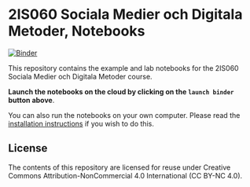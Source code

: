 # 2IS060 Sociala Medier och Digitala Metoder, Notebooks

[![Binder](https://mybinder.org/badge.svg)](https://mybinder.org/v2/gh/UppsalaIM/2IS060/master)

This repository contains the example and lab notebooks for the 2IS060 Sociala Medier och Digitala Metoder course.

**Launch the notebooks on the cloud by clicking on the `launch binder` button above**.

You can also run the notebooks on your own computer. Please read the [installation instructions](INSTALL.md) if you wish to do this.

## License

The contents of this repository are licensed for reuse under Creative Commons Attribution-NonCommercial 4.0 International (CC BY-NC 4.0).
